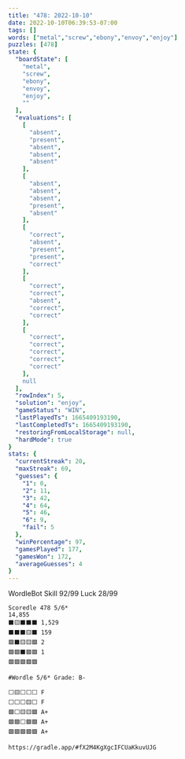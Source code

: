 ```yaml
---
title: "478: 2022-10-10"
date: 2022-10-10T06:39:53-07:00
tags: []
words: ["metal","screw","ebony","envoy","enjoy"]
puzzles: [478]
state: {
  "boardState": [
    "metal",
    "screw",
    "ebony",
    "envoy",
    "enjoy",
    ""
  ],
  "evaluations": [
    [
      "absent",
      "present",
      "absent",
      "absent",
      "absent"
    ],
    [
      "absent",
      "absent",
      "absent",
      "present",
      "absent"
    ],
    [
      "correct",
      "absent",
      "present",
      "present",
      "correct"
    ],
    [
      "correct",
      "correct",
      "absent",
      "correct",
      "correct"
    ],
    [
      "correct",
      "correct",
      "correct",
      "correct",
      "correct"
    ],
    null
  ],
  "rowIndex": 5,
  "solution": "enjoy",
  "gameStatus": "WIN",
  "lastPlayedTs": 1665409193190,
  "lastCompletedTs": 1665409193190,
  "restoringFromLocalStorage": null,
  "hardMode": true
}
stats: {
  "currentStreak": 20,
  "maxStreak": 69,
  "guesses": {
    "1": 0,
    "2": 11,
    "3": 42,
    "4": 64,
    "5": 46,
    "6": 9,
    "fail": 5
  },
  "winPercentage": 97,
  "gamesPlayed": 177,
  "gamesWon": 172,
  "averageGuesses": 4
}
---
```


<!-- more -->
WordleBot
Skill 92/99
Luck 28/99

```
Scoredle 478 5/6*
14,855
⬛🟨⬛⬛⬛ 1,529
⬛⬛⬛🟨⬛ 159
🟩⬛🟨🟨🟩 2
🟩🟩⬛🟩🟩 1
🟩🟩🟩🟩🟩
```

```
#Wordle 5/6* Grade: B-

⬜🟨⬜⬜⬜ F
⬜⬜⬜🟨⬜ F
🟩⬜🟨🟨🟩 A+
🟩🟩⬜🟩🟩 A+
🟩🟩🟩🟩🟩 A+

https://gradle.app/#fX2M4KgXgcIFCUaKkuvUJG
```